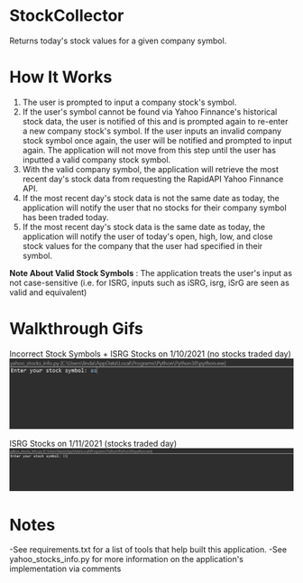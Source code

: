 # StockCollector
 Returns today's stock values for a given company symbol. 
 
 # How It Works
 1) The user is prompted to input a company stock's symbol.
 2) If the user's symbol cannot be found via Yahoo Finnance's historical stock data, the user is notified of this and is prompted again to re-enter a new company stock's symbol. If the user inputs an invalid company stock symbol once again,  the user will be notified and prompted to input again. The application will not move from this step until the user has inputted a valid company stock symbol.
 3) With the valid company symbol, the application will retrieve the most recent day's stock data from requesting the RapidAPI Yahoo Finnance API.
 4) If the most recent day's stock data is not the same date as today, the application will notify the user that no stocks for their company symbol has been traded today.
 5) If the most recent day's stock data is the same date as today, the application will notify the user of today's open, high, low, and close stock values for the company that the user had specified in their symbol.
 
 **Note About Valid Stock Symbols** : The application treats the user's input as not case-sensitive (i.e. for ISRG, inputs such as iSRG, isrg, iSrG are seen as valid and equivalent) 
 
 # Walkthrough Gifs
 Incorrect Stock Symbols + ISRG Stocks on 1/10/2021 (no stocks traded day)\
 <img src ="walkthroughNoStocks.gif" width=600> <br>
 
 ISRG Stocks on 1/11/2021 (stocks traded day)\
<img src="walkthroughStocks.gif" width=1000><br>

# Notes
-See requirements.txt for a list of tools that help built this application. 
-See yahoo_stocks_info.py for more information on the application's implementation via comments


